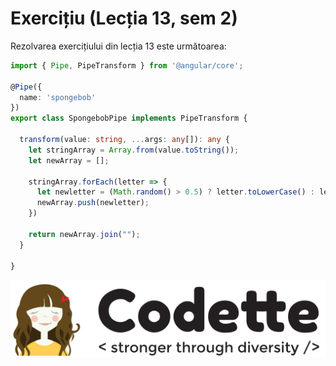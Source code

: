 # Exercițiu \(Lecția 13, sem 2\)

Rezolvarea exercițiului din lecția 13 este următoarea:

```typescript
import { Pipe, PipeTransform } from '@angular/core';

@Pipe({
  name: 'spongebob'
})
export class SpongebobPipe implements PipeTransform {

  transform(value: string, ...args: any[]): any {
    let stringArray = Array.from(value.toString());
    let newArray = [];

    stringArray.forEach(letter => {
      let newletter = (Math.random() > 0.5) ? letter.toLowerCase() : letter.toUpperCase();
      newArray.push(newletter);
    })

    return newArray.join("");
  }

}

```

![](../.gitbook/assets/logos-02.svg)

